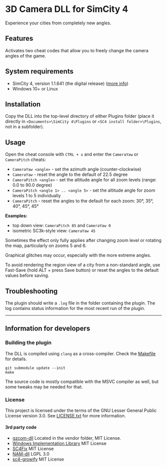 # 3D Camera DLL for SimCity 4

Experience your cities from completely new angles.

## Features

Activates two cheat codes that allow you to freely change the camera angles of the game.

## System requirements

- SimCity 4, version 1.1.641 (the digital release)
  ([more info](https://community.simtropolis.com/forums/topic/762980-the-future-of-sc4-modding-the-matter-of-digital-vs-disc-and-windows-vs-macos-in-the-dll-era/))
- Windows 10+ or Linux

## Installation

Copy the DLL into the top-level directory of either Plugins folder
(place it directly in `<Documents>\SimCity 4\Plugins` or `<SC4 install folder>\Plugins`, not in a subfolder).

## Usage

Open the cheat console with `CTRL + x` and enter the `CameraYaw` or `CameraPitch` cheats:

- `CameraYaw <angle>` - set the azimuth angle (counter-clockwise)
- `CameraYaw` - reset the angle to the default of 22.5 degree
- `CameraPitch <angle>` - set the altitude angle for all zoom levels (range: 0.0 to 90.0 degree)
- `CameraPitch <angle 1> .. <angle 5>` - set the altitude angle for zoom levels 1 to 5 individually
- `CameraPitch` - reset the angles to the default for each zoom: 30°, 35°, 40°, 45°, 45°

**Examples:**
- top down view: `CameraPitch 85` and `CameraYaw 0`
- isometric SC3k-style view: `CameraYaw 45`

Sometimes the effect only fully applies after changing zoom level or rotating the map, particularly on zooms 5 and 6.

Graphical glitches may occur, especially with the more extreme angles.

To avoid rendering the region view of a city from a non-standard angle,
use Fast-Save (hold ALT + press Save button) or reset the angles to the default values before saving.

## Troubleshooting

The plugin should write a `.log` file in the folder containing the plugin.
The log contains status information for the most recent run of the plugin.

------------------------------------------------------------
## Information for developers

### Building the plugin

The DLL is compiled using `clang` as a cross-compiler.
Check the [Makefile](Makefile) for details.
```
git submodule update --init
make
```
The source code is mostly compatible with the MSVC compiler as well, but some tweaks may be needed for that.

### License

This project is licensed under the terms of the GNU Lesser General Public License version 3.0.
See [LICENSE.txt](LICENSE.txt) for more information.

#### 3rd party code

- [gzcom-dll](https://github.com/nsgomez/gzcom-dll/tree/master) Located in the vendor folder, MIT License.
- [Windows Implementation Library](https://github.com/microsoft/wil) MIT License
- [SC4Fix](https://github.com/nsgomez/sc4fix) MIT License
- [NAM-dll](https://github.com/NAMTeam/nam-dll) LGPL 3.0
- [sc4-growify](https://github.com/0xC0000054/sc4-growify) MIT License
